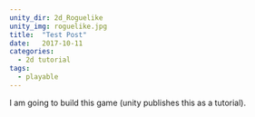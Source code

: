 ```yaml
---
unity_dir: 2d_Roguelike
unity_img: roguelike.jpg
title:  "Test Post"
date:   2017-10-11
categories:
  - 2d tutorial
tags:
  - playable
---
```


I am going to build this game (unity publishes this as a tutorial).
